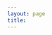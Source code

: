 ```yaml
---
layout: page
title: 
---
```

<script type="text/javascript" src="http://www.douban.com/service/badge/wentingwei/?selection=latest&amp;picsize=medium&amp;show=collection&amp;n=16&amp;hidelogo=on&amp;cat=movie%7Cbook&amp;columns=4"></script>
